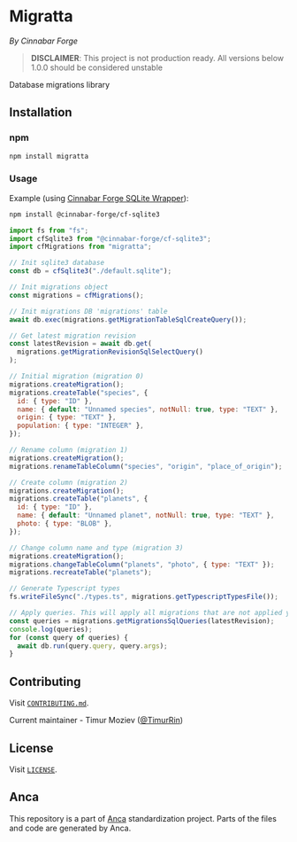 # Migratta

_By Cinnabar Forge_

> **DISCLAIMER**: This project is not production ready. All versions below 1.0.0 should be considered unstable

Database migrations library

## Installation

### npm

```bash
npm install migratta
```

### Usage

Example (using [Cinnabar Forge SQLite Wrapper](https://github.com/cinnabar-forge/cf-sqlite3)):

```bash
npm install @cinnabar-forge/cf-sqlite3
```

```javascript
import fs from "fs";
import cfSqlite3 from "@cinnabar-forge/cf-sqlite3";
import cfMigrations from "migratta";

// Init sqlite3 database
const db = cfSqlite3("./default.sqlite");

// Init migrations object
const migrations = cfMigrations();

// Init migrations DB 'migrations' table
await db.exec(migrations.getMigrationTableSqlCreateQuery());

// Get latest migration revision
const latestRevision = await db.get(
  migrations.getMigrationRevisionSqlSelectQuery()
);

// Initial migration (migration 0)
migrations.createMigration();
migrations.createTable("species", {
  id: { type: "ID" },
  name: { default: "Unnamed species", notNull: true, type: "TEXT" },
  origin: { type: "TEXT" },
  population: { type: "INTEGER" },
});

// Rename column (migration 1)
migrations.createMigration();
migrations.renameTableColumn("species", "origin", "place_of_origin");

// Create column (migration 2)
migrations.createMigration();
migrations.createTable("planets", {
  id: { type: "ID" },
  name: { default: "Unnamed planet", notNull: true, type: "TEXT" },
  photo: { type: "BLOB" },
});

// Change column name and type (migration 3)
migrations.createMigration();
migrations.changeTableColumn("planets", "photo", { type: "TEXT" });
migrations.recreateTable("planets");

// Generate Typescript types
fs.writeFileSync("./types.ts", migrations.getTypescriptTypesFile());

// Apply queries. This will apply all migrations that are not applied yet
const queries = migrations.getMigrationsSqlQueries(latestRevision);
console.log(queries);
for (const query of queries) {
  await db.run(query.query, query.args);
}
```

## Contributing

Visit [`CONTRIBUTING.md`](CONTRIBUTING.md).

Current maintainer - Timur Moziev ([@TimurRin](https://github.com/TimurRin))

## License

Visit [`LICENSE`](LICENSE).

## Anca

This repository is a part of [Anca](https://github.com/cinnabar-forge/anca) standardization project. Parts of the files and code are generated by Anca.
